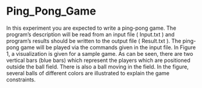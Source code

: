 # Ping_Pong_Game

In this experiment you are expected to write a ping-pong game. The program’s description will be read from an input file ( Input.txt ) and program’s
results should be written to the output file ( Result.txt ).
The ping-pong game will be played via the commands given in the input
file. In Figure 1, a visualization is given for a sample game. As can be seen,
there are two vertical bars (blue bars) which represent the players which are
positioned outside the ball field. There is also a ball moving in the field. In
the figure, several balls of different colors are illustrated to explain the game
constraints.
